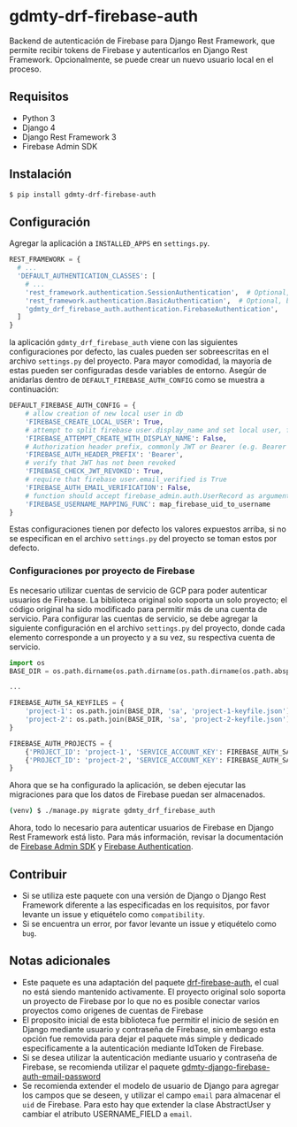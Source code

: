 # gdmty-drf-firebase-auth

Backend de autenticación de Firebase para Django Rest Framework, que permite recibir tokens de Firebase y autenticarlos 
en Django Rest Framework. Opcionalmente, se puede crear un nuevo usuario local en el proceso.

## Requisitos

* Python 3
* Django 4
* Django Rest Framework 3
* Firebase Admin SDK

## Instalación

```bash
$ pip install gdmty-drf-firebase-auth
```

## Configuración

Agregar la aplicación a `INSTALLED_APPS` en `settings.py`.

```python
REST_FRAMEWORK = {
  # ...
  'DEFAULT_AUTHENTICATION_CLASSES': [
    # ...
    'rest_framework.authentication.SessionAuthentication',  # Optional, better to remove for production
    'rest_framework.authentication.BasicAuthentication',  # Optional, better to remove for production
    'gdmty_drf_firebase_auth.authentication.FirebaseAuthentication',
  ]
}
```

la aplicación `gdmty_drf_firebase_auth` viene con las siguientes configuraciones por defecto, las cuales pueden ser 
sobreescritas en el archivo `settings.py` del proyecto. Para mayor comodidad, la mayoría de estas pueden ser configuradas 
desde variables de entorno. Asegúr de anidarlas dentro de `DEFAULT_FIREBASE_AUTH_CONFIG` como se muestra a continuación:

```python
DEFAULT_FIREBASE_AUTH_CONFIG = {
    # allow creation of new local user in db
    'FIREBASE_CREATE_LOCAL_USER': True,
    # attempt to split firebase user.display_name and set local user, first_name and last_name
    'FIREBASE_ATTEMPT_CREATE_WITH_DISPLAY_NAME': False,
    # Authorization header prefix, commonly JWT or Bearer (e.g. Bearer <token>)
    'FIREBASE_AUTH_HEADER_PREFIX': 'Bearer',
    # verify that JWT has not been revoked
    'FIREBASE_CHECK_JWT_REVOKED': True,
    # require that firebase user.email_verified is True
    'FIREBASE_AUTH_EMAIL_VERIFICATION': False,
    # function should accept firebase_admin.auth.UserRecord as argument and return str
    'FIREBASE_USERNAME_MAPPING_FUNC': map_firebase_uid_to_username
}
```

Estas configuraciones tienen por defecto los valores expuestos arriba, si no se especifican en el archivo `settings.py` 
del proyecto se toman estos por defecto.

### Configuraciones por proyecto de Firebase

Es necesario utilizar cuentas de servicio de GCP para poder autenticar usuarios de Firebase. La biblioteca original solo 
soporta un solo proyecto; el código original ha sido modificado para permitir más de una cuenta de servicio. Para 
configurar las cuentas de servicio, se debe agregar la siguiente configuración en el archivo `settings.py` del proyecto, 
donde cada elemento corresponde a un proyecto y a su vez, su respectiva cuenta de servicio.

```python
import os
BASE_DIR = os.path.dirname(os.path.dirname(os.path.dirname(os.path.abspath(__file__))))

...

FIREBASE_AUTH_SA_KEYFILES = {
    'project-1': os.path.join(BASE_DIR, 'sa', 'project-1-keyfile.json'),
    'project-2': os.path.join(BASE_DIR, 'sa', 'project-2-keyfile.json')
}

FIREBASE_AUTH_PROJECTS = {
    {'PROJECT_ID': 'project-1', 'SERVICE_ACCOUNT_KEY': FIREBASE_AUTH_SA_KEYFILES['project-1']},
    {'PROJECT_ID': 'project-2', 'SERVICE_ACCOUNT_KEY': FIREBASE_AUTH_SA_KEYFILES['project-2']},
}
```

Ahora que se ha configurado la aplicación, se deben ejecutar las migraciones para que los datos de Firebase puedan ser 
almacenados.

```bash
(venv) $ ./manage.py migrate gdmty_drf_firebase_auth
```

Ahora, todo lo necesario para autenticar usuarios de Firebase en Django Rest Framework está listo. Para más información, 
revisar la documentación de [Firebase Admin SDK](https://firebase.google.com/docs/admin/setup) y [Firebase Authentication](https://firebase.google.com/docs/auth).

## Contribuir

* Si se utiliza este paquete con una versión de Django o Django Rest Framework diferente a las especificadas en los 
  requisitos, por favor levante un issue y etiquételo como `compatibility`.
* Si se encuentra un error, por favor levante un issue y etiquételo como `bug`.

## Notas adicionales

* Este paquete es una adaptación del paquete [drf-firebase-auth](https://pypi.org/project/drf-firebase-auth/), el cual 
  no está siendo mantenido activamente. El proyecto original solo soporta un proyecto de Firebase por lo que no es 
  posible conectar varios proyectos como origenes de cuentas de Firebase
* El proposito inicial de esta biblioteca fue permitir el inicio de sesión en Django mediante usuario y contraseña de 
  Firebase, sin embargo esta opción fue removida para dejar el paquete más simple y dedicado especificamente a la 
  autenticación mediante IdToken de Firebase.
* Si se desea utilizar la autenticación mediante usuario y contraseña de Firebase, se recomienda utilizar el paquete 
  [gdmty-django-firebase-auth-email-password](https://pypi.org/project/gdmty-django-firebase-auth-email-password/)
* Se recomienda extender el modelo de usuario de Django para agregar los campos que se deseen, y utilizar el campo 
  `email` para almacenar el `uid` de Firebase. Para esto hay que extender la clase AbstractUser y cambiar el atributo 
  USERNAME_FIELD a `email`.

